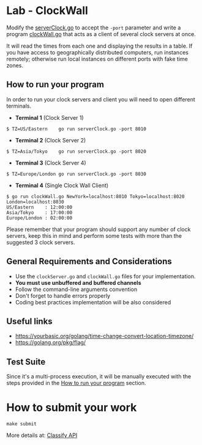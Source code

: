 Lab - ClockWall
===================

Modify the [serverClock.go](./serverClock.go) to accept the `-port` parameter
and write a program [clockWall.go](clockWall.go) that acts as a client
of several clock servers at once.

It will read the times from each one and displaying the results in a
table.  If you have access to geographically distributed computers,
run instances remotely; otherwise run local instances on different
ports with fake time zones.


How to run your program
-----------------------

In order to run your clock servers and client you will need to open different terminals.

- **Terminal 1** (Clock Server 1)
```
$ TZ=US/Eastern    go run serverClock.go -port 8010
```

- **Terminal 2** (Clock Server 2)
```
$ TZ=Asia/Tokyo    go run serverClock.go -port 8020
```

- **Terminal 3** (Clock Server 4)
```
$ TZ=Europe/London go run serverClock.go -port 8030
```

- **Terminal 4** (Single Clock Wall Client)
```
$ go run clockWall.go NewYork=localhost:8010 Tokyo=localhost:8020 London=localhost:8030
US/Eastern    : 12:00:00
Asia/Tokyo    : 17:00:00
Europe/London : 02:00:00
```

Please remember that your program should support any number of clock
servers, keep this in mind and perform some tests with more than the
suggested 3 clock servers.

General Requirements and Considerations
---------------------------------------
- Use the `clockServer.go` and `clockWall.go` files for your implementation.
- **You must use unbuffered and buffered channels**
- Follow the command-line arguments convention
- Don't forget to handle errors properly
- Coding best practices implementation will be also considered

Useful links
------------
- https://yourbasic.org/golang/time-change-convert-location-timezone/
- https://golang.org/pkg/flag/


Test Suite
----------

Since it's a multi-process execution, it will be manually executed
with the steps provided in the [How to run your
program](#how-to-run-your-program) section.


How to submit your work
=======================
```
make submit
```
More details at: [Classify API](../../classify.md)
